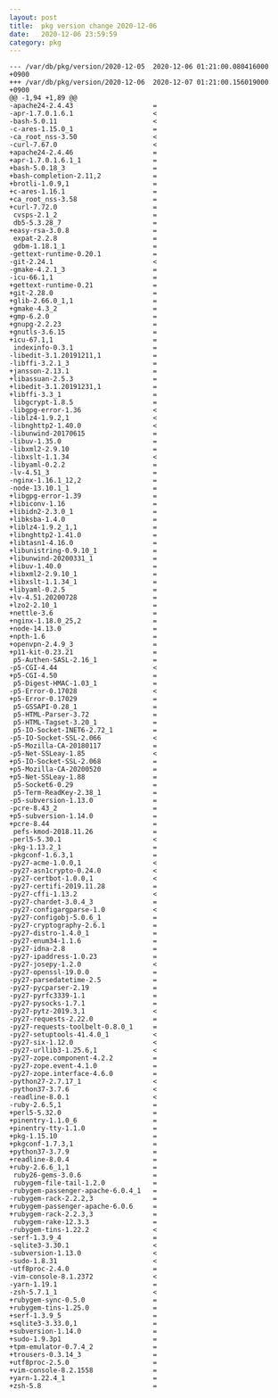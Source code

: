 ```yaml
---
layout: post
title:  pkg version change 2020-12-06
date:   2020-12-06 23:59:59
category: pkg
---
```


    --- /var/db/pkg/version/2020-12-05	2020-12-06 01:21:00.080416000 +0900
    +++ /var/db/pkg/version/2020-12-06	2020-12-07 01:21:00.156019000 +0900
    @@ -1,94 +1,89 @@
    -apache24-2.4.43                    =
    -apr-1.7.0.1.6.1                    <
    -bash-5.0.11                        <
    -c-ares-1.15.0_1                    =
    -ca_root_nss-3.50                   <
    -curl-7.67.0                        <
    +apache24-2.4.46                    =
    +apr-1.7.0.1.6.1_1                  =
    +bash-5.0.18_3                      =
    +bash-completion-2.11,2             =
    +brotli-1.0.9,1                     =
    +c-ares-1.16.1                      =
    +ca_root_nss-3.58                   =
    +curl-7.72.0                        =
     cvsps-2.1_2                        =
     db5-5.3.28_7                       =
    +easy-rsa-3.0.8                     =
     expat-2.2.8                        =
     gdbm-1.18.1_1                      =
    -gettext-runtime-0.20.1             =
    -git-2.24.1                         <
    -gmake-4.2.1_3                      =
    -icu-66.1,1                         =
    +gettext-runtime-0.21               =
    +git-2.28.0                         =
    +glib-2.66.0_1,1                    =
    +gmake-4.3_2                        =
    +gmp-6.2.0                          =
    +gnupg-2.2.23                       =
    +gnutls-3.6.15                      =
    +icu-67.1,1                         =
     indexinfo-0.3.1                    =
    -libedit-3.1.20191211,1             =
    -libffi-3.2.1_3                     =
    +jansson-2.13.1                     =
    +libassuan-2.5.3                    =
    +libedit-3.1.20191231,1             =
    +libffi-3.3_1                       =
     libgcrypt-1.8.5                    =
    -libgpg-error-1.36                  <
    -liblz4-1.9.2,1                     <
    -libnghttp2-1.40.0                  <
    -libunwind-20170615                 =
    -libuv-1.35.0                       =
    -libxml2-2.9.10                     =
    -libxslt-1.1.34                     <
    -libyaml-0.2.2                      =
    -lv-4.51_3                          =
    -nginx-1.16.1_12,2                  =
    -node-13.10.1_1                     =
    +libgpg-error-1.39                  =
    +libiconv-1.16                      =
    +libidn2-2.3.0_1                    =
    +libksba-1.4.0                      =
    +liblz4-1.9.2_1,1                   =
    +libnghttp2-1.41.0                  =
    +libtasn1-4.16.0                    =
    +libunistring-0.9.10_1              =
    +libunwind-20200331_1               =
    +libuv-1.40.0                       =
    +libxml2-2.9.10_1                   =
    +libxslt-1.1.34_1                   =
    +libyaml-0.2.5                      =
    +lv-4.51.20200728                   =
    +lzo2-2.10_1                        =
    +nettle-3.6                         =
    +nginx-1.18.0_25,2                  =
    +node-14.13.0                       =
    +npth-1.6                           =
    +openvpn-2.4.9_3                    =
    +p11-kit-0.23.21                    =
     p5-Authen-SASL-2.16_1              =
    -p5-CGI-4.44                        <
    +p5-CGI-4.50                        =
     p5-Digest-HMAC-1.03_1              =
    -p5-Error-0.17028                   <
    +p5-Error-0.17029                   =
     p5-GSSAPI-0.28_1                   =
     p5-HTML-Parser-3.72                =
     p5-HTML-Tagset-3.20_1              =
     p5-IO-Socket-INET6-2.72_1          =
    -p5-IO-Socket-SSL-2.066             <
    -p5-Mozilla-CA-20180117             =
    -p5-Net-SSLeay-1.85                 <
    +p5-IO-Socket-SSL-2.068             =
    +p5-Mozilla-CA-20200520             =
    +p5-Net-SSLeay-1.88                 =
     p5-Socket6-0.29                    =
     p5-Term-ReadKey-2.38_1             =
    -p5-subversion-1.13.0               =
    -pcre-8.43_2                        =
    +p5-subversion-1.14.0               =
    +pcre-8.44                          =
     pefs-kmod-2018.11.26               =
    -perl5-5.30.1                       <
    -pkg-1.13.2_1                       =
    -pkgconf-1.6.3,1                    =
    -py27-acme-1.0.0,1                  <
    -py27-asn1crypto-0.24.0             <
    -py27-certbot-1.0.0,1               <
    -py27-certifi-2019.11.28            =
    -py27-cffi-1.13.2                   <
    -py27-chardet-3.0.4_3               =
    -py27-configargparse-1.0            <
    -py27-configobj-5.0.6_1             =
    -py27-cryptography-2.6.1            =
    -py27-distro-1.4.0_1                =
    -py27-enum34-1.1.6                  =
    -py27-idna-2.8                      =
    -py27-ipaddress-1.0.23              =
    -py27-josepy-1.2.0                  <
    -py27-openssl-19.0.0                =
    -py27-parsedatetime-2.5             =
    -py27-pycparser-2.19                =
    -py27-pyrfc3339-1.1                 =
    -py27-pysocks-1.7.1                 =
    -py27-pytz-2019.3,1                 <
    -py27-requests-2.22.0               =
    -py27-requests-toolbelt-0.8.0_1     =
    -py27-setuptools-41.4.0_1           <
    -py27-six-1.12.0                    <
    -py27-urllib3-1.25.6,1              <
    -py27-zope.component-4.2.2          =
    -py27-zope.event-4.1.0              =
    -py27-zope.interface-4.6.0          =
    -python27-2.7.17_1                  <
    -python37-3.7.6                     <
    -readline-8.0.1                     <
    -ruby-2.6.5,1                       =
    +perl5-5.32.0                       =
    +pinentry-1.1.0_6                   =
    +pinentry-tty-1.1.0                 =
    +pkg-1.15.10                        =
    +pkgconf-1.7.3,1                    =
    +python37-3.7.9                     =
    +readline-8.0.4                     =
    +ruby-2.6.6_1,1                     =
     ruby26-gems-3.0.6                  =
     rubygem-file-tail-1.2.0            =
    -rubygem-passenger-apache-6.0.4_1   =
    -rubygem-rack-2.2.2,3               =
    +rubygem-passenger-apache-6.0.6     =
    +rubygem-rack-2.2.3,3               =
     rubygem-rake-12.3.3                =
    -rubygem-tins-1.22.2                <
    -serf-1.3.9_4                       =
    -sqlite3-3.30.1                     <
    -subversion-1.13.0                  <
    -sudo-1.8.31                        <
    -utf8proc-2.4.0                     =
    -vim-console-8.1.2372               <
    -yarn-1.19.1                        =
    -zsh-5.7.1_1                        <
    +rubygem-sync-0.5.0                 =
    +rubygem-tins-1.25.0                =
    +serf-1.3.9_5                       =
    +sqlite3-3.33.0,1                   =
    +subversion-1.14.0                  =
    +sudo-1.9.3p1                       =
    +tpm-emulator-0.7.4_2               =
    +trousers-0.3.14_3                  =
    +utf8proc-2.5.0                     =
    +vim-console-8.2.1558               =
    +yarn-1.22.4_1                      =
    +zsh-5.8                            =
